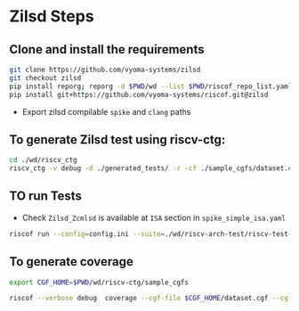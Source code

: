 # Zilsd Steps

## Clone and install the requirements 
```bash
git clone https://github.com/vyoma-systems/zilsd
git checkout zilsd
pip install reporg; reporg -d $PWD/wd --list $PWD/riscof_repo_list.yaml
pip install git+https://github.com/vyoma-systems/riscof.git@zilsd
```

- Export zilsd compilable `spike` and `clang` paths 


## To generate Zilsd test using riscv-ctg:
```bash
cd ./wd/riscv_ctg
riscv_ctg -v debug -d ./generated_tests/ -r -cf ./sample_cgfs/dataset.cgf -cf ./sample_cgfs/rv32zilsd.cgf -bi rv32i -p2
```

## TO run Tests

- Check `Zilsd_Zcmlsd` is available at `ISA` section  in `spike_simple_isa.yaml` 
```bash
riscof run --config=config.ini --suite=./wd/riscv-arch-test/riscv-test-suite/ --env=./wd/riscv-arch-test/riscv-test-suite/env
```

## To generate coverage 
```bash
export CGF_HOME=$PWD/wd/riscv-ctg/sample_cgfs

riscof --verbose debug  coverage --cgf-file $CGF_HOME/dataset.cgf --cgf-file $CGF_HOME/rv32i.cgf  --cgf-file $CGF_HOME/rv32zilsd.cgf --cgf-file $CGF_HOME/rv32ic.cgf --suite=./wd/riscv-arch-test/riscv-test-suite/ --env=./wd/riscv-arch-test/riscv-test-suite/env
```

